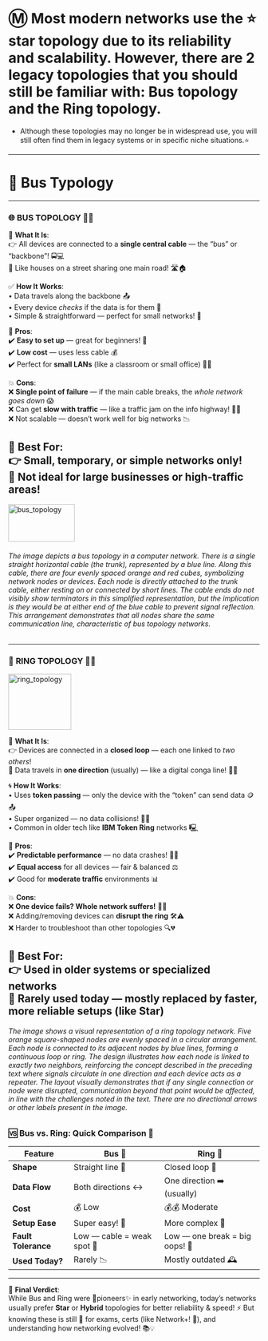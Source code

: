 # Ⓜ️ Most modern networks use the ⭐ star topology due to its reliability and scalability. However, there are **2 legacy topologies** that you should still be familiar with: **Bus topology and the Ring topology**. 
- Although these topologies may no longer be in widespread use, you will still often find them in legacy systems or in specific niche situations.⭐
---
# 🚌 Bus Typology
---

### 🌐 **BUS TOPOLOGY** 🚌📡  
🔹 **What It Is**:  
👉 All devices are connected to a **single central cable** — the “bus” or “backbone”! 🚍💻  
🎯 Like houses on a street sharing one main road! 🛣️🏠  

✅ **How It Works**:  
• Data travels along the backbone 📤  
• Every device *checks* if the data is for them 👀  
• Simple & straightforward — perfect for small networks! 🏢  

🌟 **Pros**:  
✔️ **Easy to set up** — great for beginners! 🧩  
✔️ **Low cost** — uses less cable 💰  
✔️ Perfect for **small LANs** (like a classroom or small office) 🏫💼  

💥 **Cons**:  
❌ **Single point of failure** — if the main cable breaks, the *whole network goes down* 😱  
❌ Can get **slow with traffic** — like a traffic jam on the info highway! 🚗🚦  
❌ Not scalable — doesn’t work well for big networks 📉  

🚫 **Best For**:  
👉 Small, temporary, or simple networks only!  
🚫 Not ideal for large businesses or high-traffic areas!  
---
<img width="133" height="75" alt="bus_topology" src="https://github.com/user-attachments/assets/01da8336-41d2-44fc-9ed0-c51490a68f10" />

###### The image depicts a bus topology in a computer network. There is a single straight horizontal cable (the trunk), represented by a blue line. Along this cable, there are four evenly spaced orange and red cubes, symbolizing network nodes or devices. Each node is directly attached to the trunk cable, either resting on or connected by short lines. The cable ends do not visibly show terminators in this simplified representation, but the implication is they would be at either end of the blue cable to prevent signal reflection. This arrangement demonstrates that all nodes share the same communication line, characteristic of bus topology networks.
---

### 🔁 **RING TOPOLOGY** 🔄💍  
<img width="126" height="112" alt="ring_topology" src="https://github.com/user-attachments/assets/86640ee0-1d07-4524-832e-a3088ab5b301" />

🔹 **What It Is**:  
👉 Devices are connected in a **closed loop** — each one linked to *two others*!  
🎯 Data travels in **one direction** (usually) — like a digital conga line! 🕺💃  

🌀 **How It Works**:  
• Uses **token passing** — only the device with the “token” can send data 🪙📤  
• Super organized — no data collisions! 🚫💥  
• Common in older tech like **IBM Token Ring** networks 🖳  

🌟 **Pros**:  
✔️ **Predictable performance** — no data crashes! 🚗✅  
✔️ **Equal access** for all devices — fair & balanced ⚖️  
✔️ Good for **moderate traffic** environments 📊  

💥 **Cons**:  
❌ **One device fails? Whole network suffers!** 😵‍💫  
❌ Adding/removing devices can **disrupt the ring** 🛠️⚠️  
❌ Harder to troubleshoot than other topologies 🔍💔  

🚫 **Best For**:  
👉 Used in older systems or specialized networks  
🚫 Rarely used today — mostly replaced by faster, more reliable setups (like Star)  
---

###### The image shows a visual representation of a ring topology network. Five orange square-shaped nodes are evenly spaced in a circular arrangement. Each node is connected to its adjacent nodes by blue lines, forming a continuous loop or ring. The design illustrates how each node is linked to exactly two neighbors, reinforcing the concept described in the preceding text where signals circulate in one direction and each device acts as a repeater. The layout visually demonstrates that if any single connection or node were disrupted, communication beyond that point would be affected, in line with the challenges noted in the text. There are no directional arrows or other labels present in the image.

### 🆚 **Bus vs. Ring: Quick Comparison** 🤔  

| Feature               | **Bus** 🚌              | **Ring** 🔁               |
|-----------------------|-------------------------|---------------------------|
| **Shape**             | Straight line 📏         | Closed loop 🔄            |
| **Data Flow**         | Both directions ↔️       | One direction ➡️ (usually) |
| **Cost**              | 💰 Low                  | 💰💰 Moderate             |
| **Setup Ease**        | Super easy! 🎯          | More complex 🧠           |
| **Fault Tolerance**   | Low — cable = weak spot 😬 | Low — one break = big oops! 😬 |
| **Used Today?**       | Rarely 📉               | Mostly outdated 🕰️        |

---

🎯 **Final Verdict**:  
While Bus and Ring were 💫pioneers✨ in early networking, today’s networks usually prefer **Star** or **Hybrid** topologies for better reliability & speed! ⚡ But knowing these is still 🔑 for exams, certs (like Network+! 📜), and understanding how networking evolved! 📚💡  


